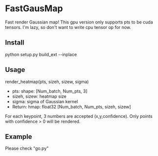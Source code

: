 # FastGausMap
 Fast render Gaussian map!
 This gpu version only supports pts to be cuda tensors. I'm lazy, so don't want to write cpu tensor op for now. 

## Install

python setup.py build_ext --inplace

## Usage 

render_heatmap(pts, sizeh, sizew, sigma)

- pts: shape: [Num_batch, Num_pts, 3] 
- sizeh, sizew: heatmap size 
- sigma: sigma of Gaussian kernel
- Return: hmap: float32 [Num_batch, Num_pts, sizeh, sizew]

For each keypoint, 3 numbers are accepted (x,y,confidence). Only points with confidence > 0 will be rendered.

## Example

Please check "go.py"

